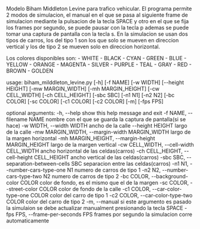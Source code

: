 Modelo Biham Middleton Levine para trafico vehicular. El programa permite 2
modos de simulacion, el manual en el que se pasa al siguiente frame de
simulacion mediante la pulsacion de la tecla SPACE y otro en el que se fija los
frames por segundo, se puede pausar con la tecla p ademas se puede tomar una
captura de pantalla con la tecla s. En la simulacion se usan dos tipos de
carros, los del tipo 1 son los que solo se mueven en direccion vertical y los
de tipo 2 se mueven solo en direccion horizontal.

Los colores disponibles son:
    - WHITE
    - BLACK
    - CYAN
    - GREEN
    - BLUE
    - YELLOW
    - ORANGE
    - MAGENTA
    - SILVER
    - PURPLE
    - TEAL
    - GRAY
    - RED
    - BROWN
    - GOLDEN


usage: biham_milddleton_levine.py [-h] [-f NAME] [-w WIDTH] [--height HEIGHT]
                                  [-mw MARGIN_WIDTH] [-mh MARGIN_HEIGHT]
                                  [-cw CELL_WIDTH] [-ch CELL_HEIGHT]
                                  [-sbc SBC] [-n1 N1] [-n2 N2] [-bc COLOR]
                                  [-sc COLOR] [-c1 COLOR] [-c2 COLOR] [-m]
                                  [-fps FPS]

optional arguments:
  -h, --help            show this help message and exit
  -f NAME, --filename NAME
                        nombre con el que se guarda la captura de pantalla(si
                        se hace)
  -w WIDTH, --width WIDTH
                        ancho de la calle
  --height HEIGHT       largo de la calle
  -mw MARGIN_WIDTH, --margin-width MARGIN_WIDTH
                        largo de la margen horizontal
  -mh MARGIN_HEIGHT, --margin-height MARGIN_HEIGHT
                        largo de la margen vertical
  -cw CELL_WIDTH, --cell-width CELL_WIDTH
                        ancho horizontal de las celdas(carros)
  -ch CELL_HEIGHT, --cell-height CELL_HEIGHT
                        ancho vertical de las celdas(carros)
  -sbc SBC, --separation-between-cells SBC
                        separacion entre las celdas(carros)
  -n1 N1, --number-cars-type-one N1
                        numero de carros de tipo 1
  -n2 N2, --number-cars-type-two N2
                        numero de carros de tipo 2
  -bc COLOR, --background-color COLOR
                        color de fondo, es el mismo que el de la margen
  -sc COLOR, --street-color COLOR
                        color de fondo de la calle
  -c1 COLOR, --car-color-type-one COLOR
                        color del carro de tipo 1
  -c2 COLOR, --car-color-type-two COLOR
                        color del carro de tipo 2
  -m, --manual          si este argumento es pasado la simulaion se debe
                        actualizar manualment presionando la tecla SPACE
  -fps FPS, --frame-per-seconds FPS
                        frames por segundo la simulacion corre automaticamente
